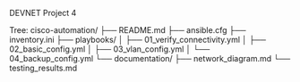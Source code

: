 DEVNET Project 4

Tree:
cisco-automation/
├── README.md
├── ansible.cfg
├── inventory.ini
├── playbooks/
│   ├── 01_verify_connectivity.yml
│   ├── 02_basic_config.yml
│   ├── 03_vlan_config.yml
│   └── 04_backup_config.yml
└── documentation/
    ├── network_diagram.md
    └── testing_results.md
